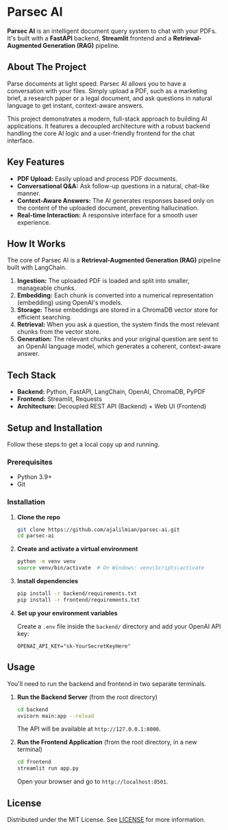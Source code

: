 # Parsec AI

**Parsec AI** is an intelligent document query system to chat with your PDFs. It's built with a **FastAPI** backend, **Streamlit** frontend and a **Retrieval-Augmented Generation (RAG)** pipeline.

## About The Project

Parse documents at light speed. Parsec AI allows you to have a conversation with your files. Simply upload a PDF, such as a marketing brief, a research paper or a legal document, and ask questions in natural language to get instant, context-aware answers.

This project demonstrates a modern, full-stack approach to building AI applications. It features a decoupled architecture with a robust backend handling the core AI logic and a user-friendly frontend for the chat interface.

## Key Features

- **PDF Upload:** Easily upload and process PDF documents.
- **Conversational Q&A:** Ask follow-up questions in a natural, chat-like manner.
- **Context-Aware Answers:** The AI generates responses based only on the content of the uploaded document, preventing hallucination.
- **Real-time Interaction:** A responsive interface for a smooth user experience.

## How It Works

The core of Parsec AI is a **Retrieval-Augmented Generation (RAG)** pipeline built with LangChain.

1. **Ingestion:** The uploaded PDF is loaded and split into smaller, manageable chunks.
2. **Embedding:** Each chunk is converted into a numerical representation (embedding) using OpenAI's models.
3. **Storage:** These embeddings are stored in a ChromaDB vector store for efficient searching.
4. **Retrieval:** When you ask a question, the system finds the most relevant chunks from the vector store.
5. **Generation:** The relevant chunks and your original question are sent to an OpenAI language model, which generates a coherent, context-aware answer.

## Tech Stack

- **Backend:** Python, FastAPI, LangChain, OpenAI, ChromaDB, PyPDF
- **Frontend:** Streamlit, Requests
- **Architecture:** Decoupled REST API (Backend) + Web UI (Frontend)

## Setup and Installation

Follow these steps to get a local copy up and running.

### Prerequisites

- Python 3.9+
- Git

### Installation

1. **Clone the repo**

   ```bash
   git clone https://github.com/ajalilmian/parsec-ai.git
   cd parsec-ai

   ```

2. **Create and activate a virtual environment**

   ```bash
   python -m venv venv
   source venv/bin/activate  # On Windows: venv\Scripts\activate

   ```

3. **Install dependencies**

   ```bash
   pip install -r backend/requirements.txt
   pip install -r frontend/requirements.txt

   ```

4. **Set up your environment variables**

   Create a `.env` file inside the `backend/` directory and add your OpenAI API key:

   ```text
   OPENAI_API_KEY="sk-YourSecretKeyHere"

   ```

## Usage

You'll need to run the backend and frontend in two separate terminals.

1. **Run the Backend Server** (from the root directory)

   ```bash
   cd backend
   uvicorn main:app --reload

   ```

   The API will be available at `http://127.0.0.1:8000`.

2. **Run the Frontend Application** (from the root directory, in a new terminal)

   ```bash
   cd frontend
   streamlit run app.py

   ```

   Open your browser and go to `http://localhost:8501`.

## License

Distributed under the MIT License. See [LICENSE](LICENSE) for more information.
